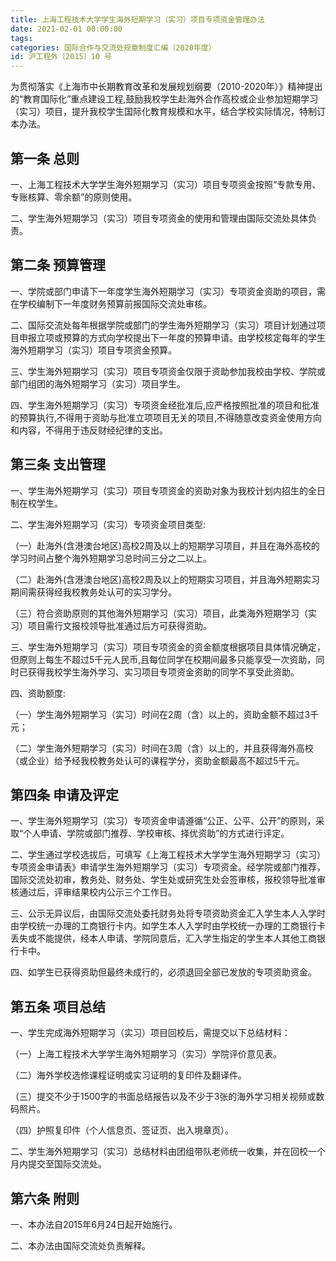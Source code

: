 ```yaml
---
title: 上海工程技术大学学生海外短期学习（实习）项目专项资金管理办法
date: 2021-02-01 00:00:00
tags: 
categories: 国际合作与交流处规章制度汇编（2020年度）
id: 沪工程外〔2015〕10 号
---
```


为贯彻落实《上海市中长期教育改革和发展规划纲要（2010-2020年）》精神提出的“教育国际化”重点建设工程,鼓励我校学生赴海外合作高校或企业参加短期学习（实习）项目，提升我校学生国际化教育规模和水平，结合学校实际情况，特制订本办法。

## 第一条 总则

一、上海工程技术大学学生海外短期学习（实习）项目专项资金按照“专款专用、专账核算、零余额”的原则使用。

二、学生海外短期学习（实习）项目专项资金的使用和管理由国际交流处具体负责。

## 第二条 预算管理

一、学院或部门申请下一年度学生海外短期学习（实习）专项资金资助的项目，需在学校编制下一年度财务预算前报国际交流处审核。

二、国际交流处每年根据学院或部门的学生海外短期学习（实习）项目计划通过项目申报立项或预算的方式向学校提出下一年度的预算申请。由学校核定每年的学生海外短期学习（实习）项目专项资金预算。

三、学生海外短期学习（实习）项目专项资金仅限于资助参加我校由学校、学院或部门组团的海外短期学习（实习）项目学生。

四、学生海外短期学习（实习）专项资金经批准后,应严格按照批准的项目和批准的预算执行,不得用于资助与批准立项项目无关的项目,不得随意改变资金使用方向和内容，不得用于违反财经纪律的支出。

## 第三条 支出管理

一、学生海外短期学习（实习）项目专项资金的资助对象为我校计划内招生的全日制在校学生。

二、学生海外短期学习（实习）专项资金项目类型:

（一）赴海外(含港澳台地区)高校2周及以上的短期学习项目，并且在海外高校的学习时间占整个海外短期学习总时间三分之二以上。

（二）赴海外(含港澳台地区)高校2周及以上的短期实习项目，并且海外短期实习期间需获得经我校教务处认可的实习学分。

（三）符合资助原则的其他海外短期学习（实习）项目，此类海外短期学习（实习）项目需行文报校领导批准通过后方可获得资助。

三、学生海外短期学习（实习）项目专项资金的资金额度根据项目具体情况确定，但原则上每生不超过5千元人民币,且每位同学在校期间最多只能享受一次资助，同时已获得我校学生海外学习、实习项目专项资金资助的同学不享受此资助。

四、资助额度:

（一）学生海外短期学习（实习）时间在2周（含）以上的，资助金额不超过3千元；

（二）学生海外短期学习（实习）时间在3周（含）以上的，并且获得海外高校（或企业）给予经我校教务处认可的课程学分，资助金额最高不超过5千元。

## 第四条 申请及评定

一、学生海外短期学习（实习）专项资金申请遵循“公正、公平、公开”的原则，采取“个人申请、学院或部门推荐、学校审核、择优资助”的方式进行评定。

二、学生通过学校选拔后，可填写《上海工程技术大学学生海外短期学习（实习）专项资金申请表》申请学生海外短期学习（实习）专项资金。经学院或部门推荐，国际交流处初审，教务处、财务处、学生处或研究生处会签审核，报校领导批准审核通过后，评审结果校内公示三个工作日。

三、公示无异议后，由国际交流处委托财务处将专项资助资金汇入学生本人入学时由学校统一办理的工商银行卡内。如学生本人入学时由学校统一办理的工商银行卡丢失或不能提供，经本人申请、学院同意后，汇入学生指定的学生本人其他工商银行卡中。

四、如学生已获得资助但最终未成行的，必须退回全部已发放的专项资助资金。

## 第五条 项目总结

一、学生完成海外短期学习（实习）项目回校后，需提交以下总结材料：

（一）上海工程技术大学学生海外短期学习（实习）学院评价意见表。

（二）海外学校选修课程证明或实习证明的复印件及翻译件。

（三）提交不少于1500字的书面总结报告以及不少于3张的海外学习相关视频或数码照片。

（四）护照复印件（个人信息页、签证页、出入境章页）。

二、学生海外短期学习（实习）总结材料由团组带队老师统一收集，并在回校一个月内提交至国际交流处。

## 第六条 附则

一、本办法自2015年6月24日起开始施行。

二、本办法由国际交流处负责解释。
